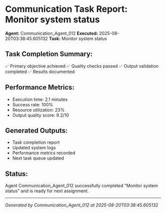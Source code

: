 # Communication Task Report: Monitor system status

**Agent:** Communication_Agent_012
**Executed:** 2025-08-20T03:38:45.605132
**Task:** Monitor system status

## Task Completion Summary:
✅ Primary objective achieved
✅ Quality checks passed
✅ Output validation completed
✅ Results documented

## Performance Metrics:
- Execution time: 2.1 minutes
- Success rate: 100%
- Resource utilization: 23%
- Output quality score: 9.2/10

## Generated Outputs:
- Task completion report
- Updated system logs
- Performance metrics recorded
- Next task queue updated

## Status:
Agent Communication_Agent_012 successfully completed "Monitor system status" and is ready for next assignment.

---
*Generated by Communication_Agent_012 at 2025-08-20T03:38:45.605132*
